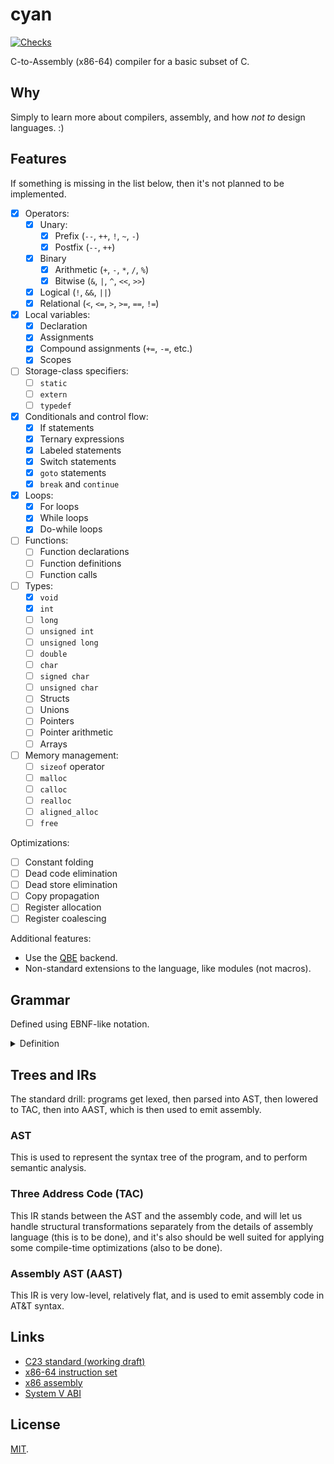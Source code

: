 # cyan

[![Checks](https://img.shields.io/github/actions/workflow/status/norskeld/cyan/checks.yml?style=flat-square&colorA=22272d&colorB=22272d&label=checks)](https://github.com/norskeld/cyan/actions/workflows/checks.yml)

C-to-Assembly (x86-64) compiler for a basic subset of C.

## Why

Simply to learn more about compilers, assembly, and how _not to_ design languages. :)

## Features

If something is missing in the list below, then it's not planned to be implemented.

- [x] Operators:
  - [x] Unary:
    - [x] Prefix (`--`, `++`, `!`, `~`, `-`)
    - [x] Postfix (`--`, `++`)
  - [x] Binary
    - [x] Arithmetic (`+`, `-`, `*`, `/`, `%`)
    - [x] Bitwise (`&`, `|`, `^`, `<<`, `>>`)
  - [x] Logical (`!`, `&&`, `||`)
  - [x] Relational (`<`, `<=`, `>`, `>=`, `==`, `!=`)
- [x] Local variables:
  - [x] Declaration
  - [x] Assignments
  - [x] Compound assignments (`+=`, `-=`, etc.)
  - [x] Scopes
- [ ] Storage-class specifiers:
  - [ ] `static`
  - [ ] `extern`
  - [ ] `typedef`
- [x] Conditionals and control flow:
  - [x] If statements
  - [x] Ternary expressions
  - [x] Labeled statements
  - [x] Switch statements
  - [x] `goto` statements
  - [x] `break` and `continue`
- [x] Loops:
  - [x] For loops
  - [x] While loops
  - [x] Do-while loops
- [ ] Functions:
  - [ ] Function declarations
  - [ ] Function definitions
  - [ ] Function calls
- [ ] Types:
  - [x] `void`
  - [x] `int`
  - [ ] `long`
  - [ ] `unsigned int`
  - [ ] `unsigned long`
  - [ ] `double`
  - [ ] `char`
  - [ ] `signed char`
  - [ ] `unsigned char`
  - [ ] Structs
  - [ ] Unions
  - [ ] Pointers
  - [ ] Pointer arithmetic
  - [ ] Arrays
- [ ] Memory management:
  - [ ] `sizeof` operator
  - [ ] `malloc`
  - [ ] `calloc`
  - [ ] `realloc`
  - [ ] `aligned_alloc`
  - [ ] `free`

Optimizations:

- [ ] Constant folding
- [ ] Dead code elimination
- [ ] Dead store elimination
- [ ] Copy propagation
- [ ] Register allocation
- [ ] Register coalescing

Additional features:

- Use the [QBE](https://c9x.me/compile/) backend.
- Non-standard extensions to the language, like modules (not macros).

## Grammar

Defined using EBNF-like notation.

<details>
<summary>Definition</summary>

```ebnf
program
  = { function-declaration }

declaration
  = variable-declaration
  | function-declaration

function-declaration
  = "int" identifier "(" param-list ")" ( block | ";" )

variable-declaration
  = "int" identifier [ "=" expression ] ";"

param-list
  = "void"
  | "int" identifier { "," "int" identifier }

block
  = "{" { block-item } "}"

block-item
  = declaration
  | statement

statement
  = "return" expression ";"
  | expression ";"
  | identifier ":" statement
  | "if" "(" expression ")" statement [ "else" statement ]
  | "break" ";"
  | "continue" ";"
  | "switch" "(" expression ")" statement
  | "while" "(" expression ")" statement
  | "do" statement "while" "(" expression ")" ";"
  | "for" "(" initializer [ expression ] ";" [ expression ] ";" [ expression ] ")" statement
  | "goto" identifier ";"
  | <block>
  | ";"

initializer
  = variable-declaration
  | [ expression ] ";"

expression
  = factor
  | expression binary-op expression
  | expression "?" expression ":" expression

factor
  = unary-op factor
  | postfix

postfix
  = primary { postfix-op }

primary
  = int
  | identifier
  | "(" expression ")"
  | identifier "(" [ argument-list ] ")"

argument-list
  = expression { "," expression }

unary-op
  = "-" | "~" | "!" | "++" | "--"

postfix-op
  = "++" | "--"

binary-op
  = "+" | "-" | "*" | "/" | "%"
  | "<<" | ">>" | "&" | "|" | "^"
  | "&&" | "||" | "==" | "!=" | "<" | "<=" | ">" | ">="
  | "=" | "+=" | "-=" | "*=" | "/=" | "%=" | "&=" | "|=" | "^=" | "<<=" | ">>="

identifier
  = ? An identifier token ?

int
  = ? A constant token ?
```
</details>

## Trees and IRs

The standard drill: programs get lexed, then parsed into AST, then lowered to TAC, then into AAST, which is then used to emit assembly.

### AST

This is used to represent the syntax tree of the program, and to perform semantic analysis.

### Three Address Code (TAC)

This IR stands between the AST and the assembly code, and will let us handle structural transformations separately from the details of assembly language (this is to be done), and it's also should be well suited for applying some compile-time optimizations (also to be done).

### Assembly AST (AAST)

This IR is very low-level, relatively flat, and is used to emit assembly code in AT&T syntax.

## Links

- [C23 standard (working draft)](https://open-std.org/JTC1/SC22/WG14/www/docs/n3220.pdf)
- [x86-64 instruction set](https://www.felixcloutier.com/x86/)
- [x86 assembly](https://en.wikibooks.org/wiki/X86_Assembly)
- [System V ABI](https://gitlab.com/x86-psABIs/x86-64-ABI)

## License

[MIT](LICENSE).
